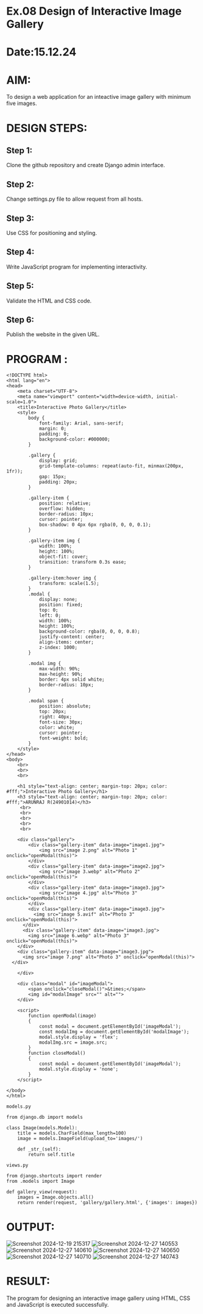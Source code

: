 # Ex.08 Design of Interactive Image Gallery
# Date:15.12.24
# AIM:
To design a web application for an inteactive image gallery with minimum five images.

# DESIGN STEPS:
## Step 1:
Clone the github repository and create Django admin interface.

## Step 2:
Change settings.py file to allow request from all hosts.

## Step 3:
Use CSS for positioning and styling.

## Step 4:
Write JavaScript program for implementing interactivity.

## Step 5:
Validate the HTML and CSS code.

## Step 6:
Publish the website in the given URL.

# PROGRAM :
```
<!DOCTYPE html>
<html lang="en">
<head>
    <meta charset="UTF-8">
    <meta name="viewport" content="width=device-width, initial-scale=1.0">
    <title>Interactive Photo Gallery</title>
    <style>
        body {
            font-family: Arial, sans-serif;
            margin: 0;
            padding: 0;
            background-color: #000000;
        }

        .gallery {
            display: grid;
            grid-template-columns: repeat(auto-fit, minmax(200px, 1fr));
            gap: 15px;
            padding: 20px;
        }

        .gallery-item {
            position: relative;
            overflow: hidden;
            border-radius: 10px;
            cursor: pointer;
            box-shadow: 0 4px 6px rgba(0, 0, 0, 0.1);
        }

        .gallery-item img {
            width: 100%;
            height: 100%;
            object-fit: cover;
            transition: transform 0.3s ease;
        }

        .gallery-item:hover img {
            transform: scale(1.5);
        }
        .modal {
            display: none;
            position: fixed;
            top: 0;
            left: 0;
            width: 100%;
            height: 100%;
            background-color: rgba(0, 0, 0, 0.8);
            justify-content: center;
            align-items: center;
            z-index: 1000;
        }

        .modal img {
            max-width: 90%;
            max-height: 90%;
            border: 4px solid white;
            border-radius: 10px;
        }

        .modal span {
            position: absolute;
            top: 20px;
            right: 40px;
            font-size: 30px;
            color: white;
            cursor: pointer;
            font-weight: bold;
        }
    </style>
</head>
<body>
    <br>
    <br>
    <br>

    <h1 style="text-align: center; margin-top: 20px; color: #fff;">Interactive Photo Gallery</h1>
    <h3 style="text-align: center; margin-top: 20px; color: #fff;">ARUNRAJ R(24901014)</h3>
     <br>
     <br>
     <br>
     <br>
     <br>

    <div class="gallery">
        <div class="gallery-item" data-image="image1.jpg">
            <img src="image 2.png" alt="Photo 1" onclick="openModal(this)">
        </div>
        <div class="gallery-item" data-image="image2.jpg">
            <img src="image 3.webp" alt="Photo 2" onclick="openModal(this)">
        </div>
        <div class="gallery-item" data-image="image3.jpg">
            <img src="image 4.jpg" alt="Photo 3" onclick="openModal(this)">
        </div>
        <div class="gallery-item" data-image="image3.jpg">
          <img src="image 5.avif" alt="Photo 3" onclick="openModal(this)">
      </div>
      <div class="gallery-item" data-image="image3.jpg">
        <img src="image 6.webp" alt="Photo 3" onclick="openModal(this)">
    </div>
    <div class="gallery-item" data-image="image3.jpg">
      <img src="image 7.png" alt="Photo 3" onclick="openModal(this)">
  </div>
        
    </div>

    <div class="modal" id="imageModal">
        <span onclick="closeModal()">&times;</span>
        <img id="modalImage" src="" alt="">
    </div>

    <script>
        function openModal(image) 
        {
            const modal = document.getElementById('imageModal');
            const modalImg = document.getElementById('modalImage');
            modal.style.display = 'flex';
            modalImg.src = image.src;
        }
        function closeModal() 
        {
            const modal = document.getElementById('imageModal');
            modal.style.display = 'none';
        }
    </script>

</body>
</html>

```
```
models.py

from django.db import models

class Image(models.Model):
    title = models.CharField(max_length=100)
    image = models.ImageField(upload_to='images/')

    def _str_(self):
        return self.title
```
```
views.py

from django.shortcuts import render
from .models import Image

def gallery_view(request):
    images = Image.objects.all()
    return render(request, 'gallery/gallery.html', {'images': images})
```
# OUTPUT:
![Screenshot 2024-12-19 215317](https://github.com/user-attachments/assets/88138176-57c7-414d-bf7a-b4c7f89bc52c)
![Screenshot 2024-12-27 140553](https://github.com/user-attachments/assets/ede5929c-8e91-43d0-9a3c-7cd9ebfdbe11)
![Screenshot 2024-12-27 140610](https://github.com/user-attachments/assets/cea82e4e-b1da-4b9a-a80c-d4c14ce37dd3)
![Screenshot 2024-12-27 140650](https://github.com/user-attachments/assets/e4ec02a3-6e0f-4a6b-ae15-fc37b1d8486f)
![Screenshot 2024-12-27 140710](https://github.com/user-attachments/assets/73615073-3c31-4481-b686-27c359f0a303)
![Screenshot 2024-12-27 140743](https://github.com/user-attachments/assets/ee62ac21-4278-4334-907f-9c6b0f2b0171)






# RESULT:
The program for designing an interactive image gallery using HTML, CSS and JavaScript is executed successfully.
